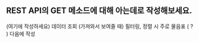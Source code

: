 ## REST API의 GET 메소드에 대해 아는데로 작성해보세요.

(여기에 작성하세요)
데이터 조회 (가져와서 보여줄 때)
필터링, 정렬 시 주로 물음표 ( ? ) 다음에 작성